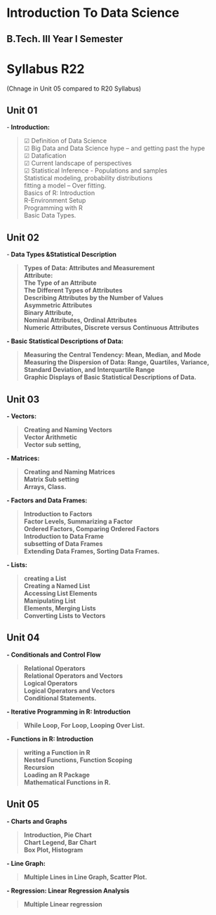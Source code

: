 # Introduction To Data Science

## B.Tech. III Year I Semester

# Syllabus R22

 (Chnage in Unit 05 compared to R20 Syllabus)

## Unit 01<br/>

-<b> Introduction:</b><br/>
 > &#9745; Definition of Data Science<br/>
 > &#9745; Big Data and Data Science hype – and getting past the hype<br/>
 > &#9745; Datafication<br/>
 > &#9745; Current landscape of perspectives<br/>
 > &#x2611; Statistical Inference - Populations and samples<br/>
 > Statistical modeling, probability distributions<br/>
 > fitting a model – Over fitting.<br/>
 > Basics of R: Introduction<br/>
 > R-Environment Setup<br/>
 > Programming with R<br/>
 > Basic Data Types.<br/>

## Unit 02<br/>

-<b> Data Types &Statistical Description<br/>
 > Types of Data: Attributes and Measurement<br/>
 > Attribute:<br/>
 > The Type of an Attribute<br/>
 > The Different Types of Attributes<br/>
 > Describing Attributes by the Number of Values<br/>
 > Asymmetric Attributes<br/>
 > Binary Attribute,<br/>
 > Nominal Attributes, Ordinal Attributes<br/>
 > Numeric Attributes, Discrete versus Continuous Attributes<br/>
 
-<b> Basic Statistical Descriptions of Data:<br/>
 > Measuring the Central Tendency: Mean, Median, and Mode<br/>
 > Measuring the Dispersion of Data: Range, Quartiles, Variance, Standard Deviation, and Interquartile Range<br/>
 > Graphic Displays of Basic Statistical Descriptions of Data.<br/>

## Unit 03<br/>

-<b> Vectors: <br/>
 > Creating and Naming Vectors<br/>
 > Vector Arithmetic<br/>
 > Vector sub setting,<br/>
 
-<b> Matrices: <br/>
 > Creating and Naming Matrices<br/>
 > Matrix Sub setting<br/>
 > Arrays, Class.<br/>
 
-<b> Factors and Data Frames: <br/>
 > Introduction to Factors<br/>
 > Factor Levels, Summarizing a Factor<br/>
 > Ordered Factors, Comparing Ordered Factors<br/>
 > Introduction to Data Frame<br/>
 > subsetting of Data Frames<br/>
 > Extending Data Frames, Sorting Data Frames.<br/>
 
-<b> Lists:<br>
 > creating a List<br/>
 > Creating a Named List<br/>
 > Accessing List Elements<br/>
 > Manipulating List<br/>
 > Elements, Merging Lists<br/>
 > Converting Lists to Vectors<br/>

## Unit 04<br/>

-<b> Conditionals and Control Flow<br/>
 > Relational Operators<br/>
 > Relational Operators and Vectors<br/>
 > Logical Operators<br/>
 > Logical Operators and Vectors<br/>
 > Conditional Statements.<br/>
 
-<b> Iterative Programming in R: Introduction<br/>
 > While Loop, For Loop, Looping Over List.<br/>
 
-<b> Functions in R: Introduction<br/>
 > writing a Function in R<br/>
 > Nested Functions, Function Scoping<br/>
 > Recursion<br/>
 > Loading an R Package<br/>
 > Mathematical Functions in R.<br/>
  
## Unit 05<br/>

-<b> Charts and Graphs<br/>
 > Introduction, Pie Chart<br/>
 > Chart Legend, Bar Chart<br/>
 > Box Plot, Histogram<br/>
 
-<b> Line Graph:<br/>
 > Multiple Lines in Line Graph, Scatter Plot.<br/>
 
-<b> Regression: Linear Regression Analysis<br/>
 > Multiple Linear regression<br/>
